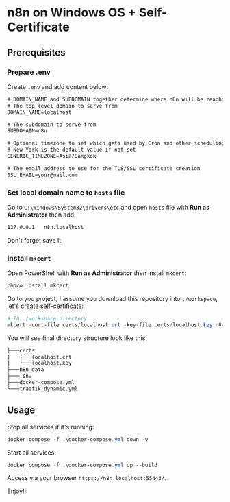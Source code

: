 # n8n on Windows OS + Self-Certificate

## Prerequisites

### Prepare .env

Create `.env` and add content below:

```txt
# DOMAIN_NAME and SUBDOMAIN together determine where n8n will be reachable from
# The top level domain to serve from
DOMAIN_NAME=localhost

# The subdomain to serve from
SUBDOMAIN=n8n

# Optional timezone to set which gets used by Cron and other scheduling nodes
# New York is the default value if not set
GENERIC_TIMEZONE=Asia/Bangkok

# The email address to use for the TLS/SSL certificate creation
SSL_EMAIL=your@mail.com
```

### Set local domain name to `hosts` file

Go to `C:\Windows\System32\drivers\etc` and open `hosts` file with **Run as Administrator** then add:

```txt
127.0.0.1   n8n.localhost
```

Don't forget save it.

### Install `mkcert`

Open PowerShell with **Run as Administrator** then install `mkcert`:

```ps1
choco install mkcert
```

Go to you project, I assume you download this repository into `./workspace`, let's create self-certificate:

```ps1
# In ./workspace directory
mkcert -cert-file certs/localhost.crt -key-file certs/localhost.key n8n.localhost
```

You will see final directory structure look like this:

```txt
├───certs
|   ├───localhost.crt
|   └───localhost.key
├───n8n_data
├───.env
├───docker-compose.yml
└───traefik_dynamic.yml
```

## Usage

Stop all services if it's running:

```ps1
docker compose -f .\docker-compose.yml down -v
```

Start all services:

```ps1
docker compose -f .\docker-compose.yml up --build
```

Access via your browser `https://n8n.localhost:55443/`.

Enjoy!!!
